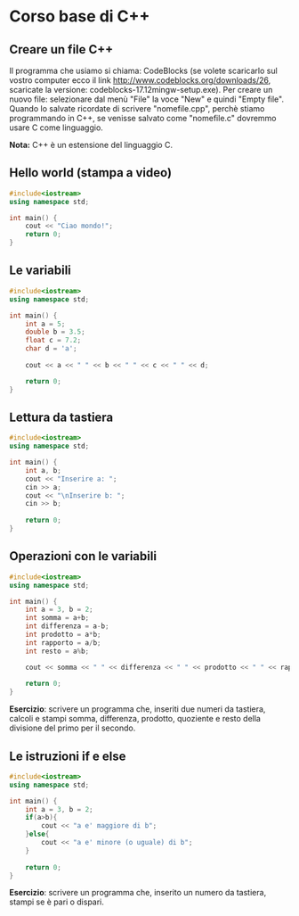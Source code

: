 # Corso base di C++

## Creare un file C++
Il programma che usiamo si chiama: CodeBlocks (se volete scaricarlo sul vostro computer ecco il link http://www.codeblocks.org/downloads/26, scaricate la versione: codeblocks-17.12mingw-setup.exe).
Per creare un nuovo file: selezionare dal menù "File" la voce "New" e quindi "Empty file". Quando lo salvate ricordate di scrivere "nomefile.cpp", perchè stiamo programmando in C++, se venisse salvato come "nomefile.c" dovremmo usare C come linguaggio. 

**Nota:** C++ è un estensione del linguaggio C.

## Hello world (stampa a video)

```cpp
#include<iostream>
using namespace std;

int main() {
    cout << "Ciao mondo!";
    return 0;
}
```
## Le variabili
```cpp
#include<iostream>
using namespace std;

int main() {
    int a = 5;
    double b = 3.5;
    float c = 7.2;
    char d = 'a';
    
    cout << a << " " << b << " " << c << " " << d;

    return 0;
}
```
## Lettura da tastiera
```cpp
#include<iostream>
using namespace std;

int main() {
    int a, b;
    cout << "Inserire a: ";
    cin >> a;
    cout << "\nInserire b: ";
    cin >> b;
    
    return 0;
}
```
## Operazioni con le variabili
```cpp
#include<iostream>
using namespace std;

int main() {
    int a = 3, b = 2;
    int somma = a+b;
    int differenza = a-b;
    int prodotto = a*b;
    int rapporto = a/b;
    int resto = a%b;

    cout << somma << " " << differenza << " " << prodotto << " " << rapporto << " " << resto;
    
    return 0;
}
```
**Esercizio**: scrivere un programma che, inseriti due numeri da tastiera, calcoli e stampi somma, differenza, prodotto, quoziente e resto della divisione del primo per il secondo.

## Le istruzioni if e else
```cpp
#include<iostream>
using namespace std;

int main() {
    int a = 3, b = 2;
    if(a>b){
        cout << "a e' maggiore di b";
    }else{
        cout << "a e' minore (o uguale) di b";
    }
    
    return 0;
}
```
**Esercizio**: scrivere un programma che, inserito un numero da tastiera, stampi se è pari o dispari.
